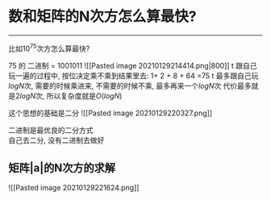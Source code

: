 # 数和矩阵的N次方怎么算最快?

---

比如$10^{75}$次方怎么算最快?

75 的 二进制 = 1001011
![[Pasted image 20210129214414.png|800]]
t 跟自己玩一遍的过程中, 按位决定乘不乘到结果里去: 1+ 2 + 8 + 64 =75
t 最多跟自己玩 $logN$次, 需要的时候乘进来, 不需要的时候不乘, 最多再来一个$logN$次
代价最多就是$2logN$次, 所以复杂度就是$O(logN)$

这个思想的基础是二分
![[Pasted image 20210129220327.png]]

二进制是最优良的二分方式  
自己去二分, 没有二进制去做好

## 矩阵|a|的N次方的求解

![[Pasted image 20210129221624.png]]